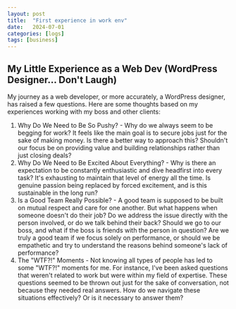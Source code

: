 ```yaml
---
layout: post
title:  "First experience in work env"
date:   2024-07-01
categories: [logs]
tags: [business]
---
```


## My Little Experience as a Web Dev (WordPress Designer... Don't Laugh)

My journey as a web developer, or more accurately, a WordPress designer, has raised a few questions. Here are some thoughts based on my experiences working with my boss and other clients:

1. Why Do We Need to Be So Pushy? - Why do we always seem to be begging for work? It feels like the main goal is to secure jobs just for the sake of making money. Is there a better way to approach this? Shouldn't our focus be on providing value and building relationships rather than just closing deals?
2. Why Do We Need to Be Excited About Everything? - Why is there an expectation to be constantly enthusiastic and dive headfirst into every task? It's exhausting to maintain that level of energy all the time. Is genuine passion being replaced by forced excitement, and is this sustainable in the long run?
3. Is a Good Team Really Possible? - A good team is supposed to be built on mutual respect and care for one another. But what happens when someone doesn't do their job? Do we address the issue directly with the person involved, or do we talk behind their back? Should we go to our boss, and what if the boss is friends with the person in question? Are we truly a good team if we focus solely on performance, or should we be empathetic and try to understand the reasons behind someone's lack of performance?
4. The "WTF?!" Moments - Not knowing all types of people has led to some "WTF?!" moments for me. For instance, I've been asked questions that weren't related to work but were within my field of expertise. These questions seemed to be thrown out just for the sake of conversation, not because they needed real answers. How do we navigate these situations effectively? Or is it necessary to answer them?
